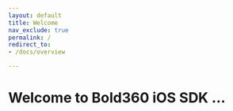 ```yaml
---
layout: default
title: Welcome
nav_exclude: true
permalink: /
redirect_to:
- /docs/overview

---
```



# Welcome to Bold360 iOS SDK ...
